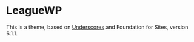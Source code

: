 # LeagueWP

This is a theme, based on <a href="http://underscores.me/">Underscores</a> and Foundation for Sites, version 6.1.1.
